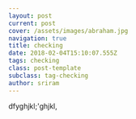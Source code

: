 ```yaml
---
layout: post
current: post
cover: /assets/images/abraham.jpg
navigation: true
title: checking
date: 2018-02-04T15:10:07.555Z
tags: checking
class: post-template
subclass: tag-checking
author: sriram
---
```

dfyghjkl;'ghjkl,
